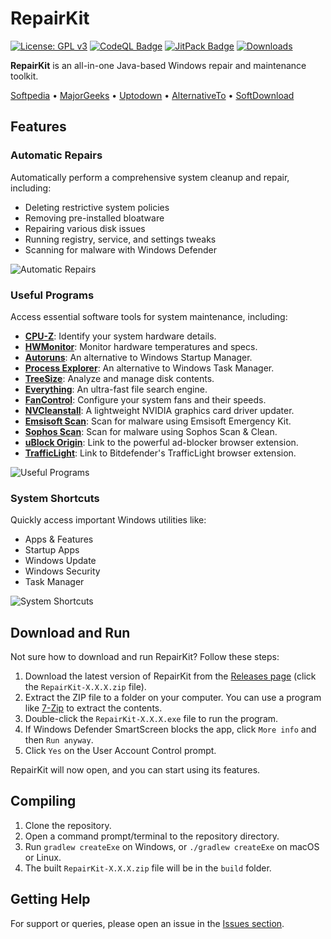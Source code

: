 # RepairKit

[![License: GPL v3](https://img.shields.io/badge/License-GPLv3-blue.svg)](https://www.gnu.org/licenses/gpl-3.0)
[![CodeQL Badge](https://github.com/Foulest/RepairKit/actions/workflows/codeql.yml/badge.svg)](https://github.com/Foulest/RepairKit/actions/workflows/codeql.yml)
[![JitPack Badge](https://jitpack.io/v/Foulest/RepairKit.svg)](https://jitpack.io/#Foulest/RepairKit)
[![Downloads](https://img.shields.io/github/downloads/Foulest/RepairKit/total.svg)](https://github.com/Foulest/RepairKit/releases)

**RepairKit** is an all-in-one Java-based Windows repair and maintenance toolkit.

[Softpedia](https://softpedia.com/get/System/OS-Enhancements/RepairKit.shtml)
• [MajorGeeks](https://m.majorgeeks.com/files/details/repairkit.html)
• [Uptodown](https://repairkit.en.uptodown.com/windows)
• [AlternativeTo](https://alternativeto.net/software/repairkit/about)
• [SoftDownload](https://softdownload.com.br/repare-pc-automaticamente-repairkit.html)

## Features

### **Automatic Repairs**

Automatically perform a comprehensive system cleanup and repair, including:

- Deleting restrictive system policies
- Removing pre-installed bloatware
- Repairing various disk issues
- Running registry, service, and settings tweaks
- Scanning for malware with Windows Defender

![Automatic Repairs](https://i.imgur.com/mSicilx.png)

### **Useful Programs**

Access essential software tools for system maintenance, including:

- **[CPU-Z](https://cpuid.com/softwares/cpu-z.html)**: Identify your system hardware details.
- **[HWMonitor](https://cpuid.com/softwares/hwmonitor.html)**: Monitor hardware temperatures and specs.
- **[Autoruns](https://learn.microsoft.com/en-us/sysinternals/downloads/autoruns)**: An alternative to Windows Startup
  Manager.
- **[Process Explorer](https://learn.microsoft.com/en-us/sysinternals/downloads/process-explorer)**: An alternative to
  Windows Task Manager.
- **[TreeSize](https://jam-software.com/treesize_free)**: Analyze and manage disk contents.
- **[Everything](https://voidtools.com)**: An ultra-fast file search engine.
- **[FanControl](https://getfancontrol.com)**: Configure your system fans and their speeds.
- **[NVCleanstall](https://techpowerup.com/download/techpowerup-nvcleanstall)**: A lightweight NVIDIA graphics card
  driver updater.
- **[Emsisoft Scan](https://emsisoft.com/en/home/emergency-kit)**: Scan for malware using Emsisoft Emergency Kit.
- **[Sophos Scan](https://www.sophos.com/en-us/free-tools/virus-removal-tool)**: Scan for malware using Sophos Scan &
  Clean.
- **[uBlock Origin](https://ublockorigin.com)**: Link to the powerful ad-blocker browser extension.
- **[TrafficLight](https://bitdefender.com/solutions/trafficlight.html)**: Link to Bitdefender's TrafficLight browser
  extension.

![Useful Programs](https://i.imgur.com/w0OrAjT.png)

### **System Shortcuts**

Quickly access important Windows utilities like:

- Apps & Features
- Startup Apps
- Windows Update
- Windows Security
- Task Manager

![System Shortcuts](https://i.imgur.com/lYjZvms.png)

## Download and Run

Not sure how to download and run RepairKit? Follow these steps:

1. Download the latest version of RepairKit from
   the [Releases page](https://github.com/Foulest/RepairKit/releases/latest) (click the `RepairKit-X.X.X.zip` file).
2. Extract the ZIP file to a folder on your computer. You can use a program like [7-Zip](https://7-zip.org) to extract
   the
   contents.
3. Double-click the `RepairKit-X.X.X.exe` file to run the program.
4. If Windows Defender SmartScreen blocks the app, click `More info` and then `Run anyway`.
5. Click `Yes` on the User Account Control prompt.

RepairKit will now open, and you can start using its features.

## Compiling

1. Clone the repository.
2. Open a command prompt/terminal to the repository directory.
3. Run `gradlew createExe` on Windows, or `./gradlew createExe` on macOS or Linux.
4. The built `RepairKit-X.X.X.zip` file will be in the `build` folder.

## Getting Help

For support or queries, please open an issue in the [Issues section](https://github.com/Foulest/RepairKit/issues).
